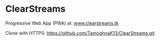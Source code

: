 # ClearStreams
Progressive Web App (PWA) at:
www.clearstreams.tk

Clone with HTTPS:
https://github.com/TamoghnaK13/ClearStreams.git

